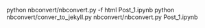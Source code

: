 python nbconvert/nbconvert.py -f html Post_1.ipynb
python nbconvert/conver_to_jekyll.py nbconvert/nbconvert.py Post_1.ipynb
